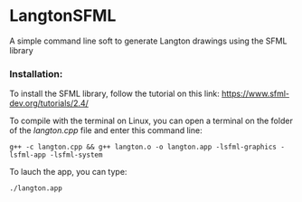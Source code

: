 # LangtonSFML
A simple command line soft to generate Langton drawings using the SFML library

### Installation:
To install the SFML library, follow the tutorial on this link:
https://www.sfml-dev.org/tutorials/2.4/

To compile with the terminal on Linux, you can open a terminal on the folder of the *langton.cpp* file and enter this command line:


    g++ -c langton.cpp && g++ langton.o -o langton.app -lsfml-graphics -lsfml-app -lsfml-system

To lauch the app, you can type:

    ./langton.app

